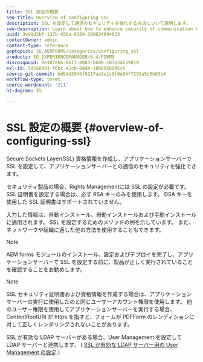 ```yaml
---
title: SSL 設定の概要
seo-title: Overview of configuring SSL
description: SSL を設定して通信のセキュリティを強化する方法について説明します。
seo-description: Learn about how to enhance security of communication by configuring SSL.
uuid: 3e99d2bf-137b-45ba-8384-309624094623
contentOwner: admin
content-type: reference
geptopics: SG_AEMFORMS/categories/configuring_ssl
products: SG_EXPERIENCEMANAGER/6.4/FORMS
discoiquuid: 8e107abb-861f-4063-b600-c87e34639019
exl-id: 5dc68401-f6bc-42cb-84db-1db805b045c5
source-git-commit: bd94d3949f0117aa3e1c9f0e84f7293a5d6b03b4
workflow-type: tm+mt
source-wordcount: '211'
ht-degree: 3%

---
```


# SSL 設定の概要 {#overview-of-configuring-ssl}

Secure Sockets Layer(SSL) 資格情報を作成し、アプリケーションサーバーで SSL を設定して、アプリケーションサーバーとの通信のセキュリティを強化できます。

セキュリティ製品の場合、Rights Managementには SSL の設定が必要です。 SSL 証明書を設定する場合は、必ず RSA キーのみを使用します。 DSA キーを使用した SSL 証明書はサポートされていません。

入力した情報は、自動インストール、自動インストールおよび手動インストールに適用されます。 SSL を設定するためのメソッドの例を示しています。 また、ネットワークや組織に適した他の方法を使用することもできます。

>[!NOTE]
>
>AEM forms モジュールのインストール、設定およびデプロイを完了し、アプリケーションサーバーで SSL を設定する前に、製品が正しく実行されていることを確認することをお勧めします。

>[!NOTE]
>
>SSL セキュリティ証明書および資格情報を作成する場合は、アプリケーションサーバーの実行に使用したのと同じユーザーアカウント権限を使用します。 他のユーザー権限を使用してアプリケーションサーバーを実行する場合、ContentRootURI が https を指すと、フォームが PDFForm のレンディションに対して正しくレンダリングされないことがあります。

SSL が有効な LDAP サーバーがある場合、User Management を設定して LDAP サーバーと連携します。 ( [SSL が有効な LDAP サーバー用の User Management の設定](/help/forms/using/admin-help/configure-user-management-ssl-enabled.md#configure-user-management-for-an-ssl-enabled-ldap-server).)
